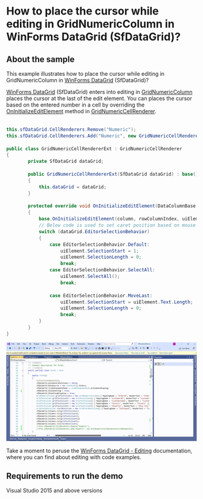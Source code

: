 # How to place the cursor while editing in GridNumericColumn in WinForms DataGrid (SfDataGrid)?

## About the sample
This example illustrates how to place the cursor while editing in GridNumericColumn in [WinForms DataGrid](https://www.syncfusion.com/winforms-ui-controls/datagrid) (SfDataGrid)? 

[WinForms DataGrid](https://www.syncfusion.com/winforms-ui-controls/datagrid) (SfDataGrid) enters into editing in [GridNumericColumn](https://help.syncfusion.com/cr/windowsforms/Syncfusion.WinForms.DataGrid.GridNumericColumn.html) places the cursor at the last of the edit element. You can places the cursor based on the entered number in a cell by overriding the [OnInitializeEditElement](https://help.syncfusion.com/cr/windowsforms/Syncfusion.WinForms.DataGrid.Renderers.GridNumericCellRenderer.html#Syncfusion_WinForms_DataGrid_Renderers_GridNumericCellRenderer_OnInitializeEditElement_Syncfusion_WinForms_DataGrid_DataColumnBase_Syncfusion_WinForms_GridCommon_ScrollAxis_RowColumnIndex_Syncfusion_WinForms_Input_SfNumericTextBox_) method in [GridNumericCellRenderer](https://help.syncfusion.com/cr/windowsforms/Syncfusion.WinForms.DataGrid.Renderers.GridNumericCellRenderer.html).

```C#

this.sfDataGrid.CellRenderers.Remove("Numeric");
this.sfDataGrid.CellRenderers.Add("Numeric", new GridNumericCellRendererExt(sfDataGrid));

public class GridNumericCellRendererExt : GridNumericCellRenderer
{
        private SfDataGrid dataGrid;

        public GridNumericCellRendererExt(SfDataGrid dataGrid) : base()
        {
            this.dataGrid = dataGrid;
        }

        protected override void OnInitializeEditElement(DataColumnBase column, RowColumnIndex rowColumnIndex, SfNumericTextBox uiElement)
        {
            base.OnInitializeEditElement(column, rowColumnIndex, uiElement);
            // Below code is used to set caret position based on mouse position
            switch (dataGrid.EditorSelectionBehavior)
            {
                case EditorSelectionBehavior.Default:
                    uiElement.SelectionStart = 1;
                    uiElement.SelectionLength = 0;
                    break;
                case EditorSelectionBehavior.SelectAll:
                    uiElement.SelectAll();
                    break;

                case EditorSelectionBehavior.MoveLast:
                    uiElement.SelectionStart = uiElement.Text.Length;
                    uiElement.SelectionLength = 0;
                    break;
            }
        }
}

```

![Shows the cursor properly places while editing in GridNumericColumn](CursorPlacedintoEnteredNumber.gif)

Take a moment to peruse the [WinForms DataGrid - Editing](https://help.syncfusion.com/windowsforms/datagrid/editing) documentation, where you can find about editing with code examples.

## Requirements to run the demo
Visual Studio 2015 and above versions
